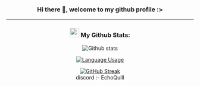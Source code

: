 <div align="center">

### Hi there 👋, welcome to my github profile :>

---

### <img src='https://media1.giphy.com/media/du3J3cXyzhj75IOgvA/giphy.gif?cid=ecf05e47x2g034i9pzwtzzsd3xgg2w9nr94t4tflbbgo3008&rid=giphy.gif' width='25' /> My Github Stats:

![Github stats](https://github-readme-stats.vercel.app/api?username=EchoQuill&title_color=8229ff&icon_color=a361ff&text_color=8229ff&bg_color=000000&&show_icons=true&border_color=da8ff7&count_private=true&include_all_commits=true)

[![Language Usage](https://github-readme-stats.vercel.app/api/top-langs/?username=EchoQuill&layout=compact&title_color=8229ff&icon_color=DA8FF7&text_color=DA8FF7&bg_color=000000&border_color=da8ff7)](https://github.com/anuraghazra/github-readme-stats)

[![GitHub Streak](https://streak-stats.demolab.com?user=echoquill&border=DA8FF7&background=45%2C000000%2C000000&dates=D052FF&stroke=D466F7&currStreakNum=8229FF&excludeDaysLabel=8229FF&fire=EC08FF&ring=A361FF&sideNums=DA8FF7&currStreakLabel=DA8FF7&sideLabels=DA8FF7)](https://git.io/streak-stats)
</br>
discord :- EchoQuill
</div>



<!--
**EchoQuill/EchoQuill** is a ✨ _special_ ✨ repository because its `README.md` (this file) appears on your GitHub profile.

Here are some ideas to get you started:

- 🔭 I’m currently working on ...
- 🌱 I’m currently learning ...
- 👯 I’m looking to collaborate on ...
- 🤔 I’m looking for help with ...
- 💬 Ask me about ...
- 📫 How to reach me: ...
- 😄 Pronouns: ...
- ⚡ Fun fact: ...
-->
